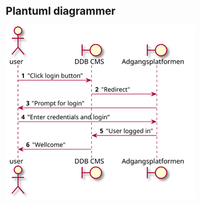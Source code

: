 # Plantuml diagrammer

![alt text](https://github.com/rolfmadsen/plantuml/blob/master/docs/test.svg? "Test diagram")
